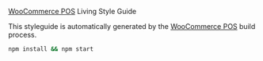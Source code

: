 [WooCommerce POS](http://woopos.com.au) Living Style Guide

This styleguide is automatically generated by the [WooCommerce POS](https://github.com/kilbot/WooCommerce-POS) build process.

```sh
npm install && npm start
```